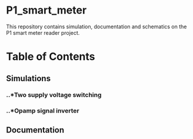 # P1_smart_meter
This repository contains simulation, documentation and schematics on the P1 smart meter reader project.

# Table of Contents
## Simulations
### ..*Two supply voltage switching
### ..*Opamp signal inverter
## Documentation
